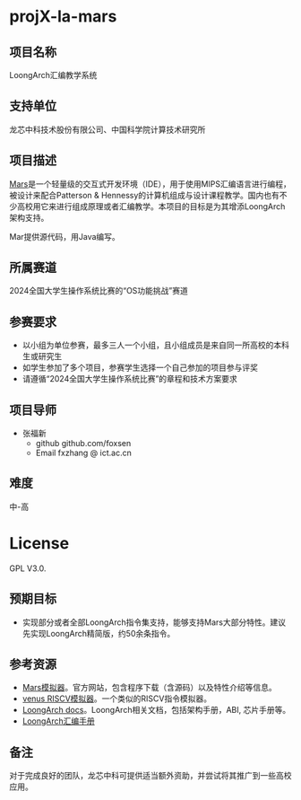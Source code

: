 # projX-la-mars

## 项目名称

LoongArch汇编教学系统

## 支持单位

龙芯中科技术股份有限公司、中国科学院计算技术研究所

## 项目描述

[Mars](http://courses.missouristate.edu/kenvollmar/mars/)是一个轻量级的交互式开发环境（IDE），用于使用MIPS汇编语言进行编程，被设计来配合Patterson & Hennessy的计算机组成与设计课程教学。国内也有不少高校用它来进行组成原理或者汇编教学。本项目的目标是为其增添LoongArch架构支持。

Mar提供源代码，用Java编写。

## 所属赛道

2024全国大学生操作系统比赛的“OS功能挑战”赛道

## 参赛要求

* 以小组为单位参赛，最多三人一个小组，且小组成员是来自同一所高校的本科生或研究生
* 如学生参加了多个项目，参赛学生选择一个自己参加的项目参与评奖
* 请遵循“2024全国大学生操作系统比赛”的章程和技术方案要求

## 项目导师

* 张福新 
    - github github.com/foxsen
    - Email  fxzhang @ ict.ac.cn

## 难度

中-高

# License

GPL V3.0.

## 预期目标

* 实现部分或者全部LoongArch指令集支持，能够支持Mars大部分特性。建议先实现LoongArch精简版，约50余条指令。

## 参考资源

* [Mars模拟器](http://courses.missouristate.edu/kenvollmar/mars/)。官方网站，包含程序下载（含源码）以及特性介绍等信息。
* [venus RISCV模拟器](https://github.com/61c-teach/venus)。一个类似的RISCV指令模拟器。
* [LoongArch docs](https://github.com/loongson/LoongArch-Documentation)。LoongArch相关文档，包括架构手册，ABI, 芯片手册等。
* [LoongArch汇编手册](https://github.com/loongson/la-asm-manual)

## 备注

对于完成良好的团队，龙芯中科可提供适当额外资助，并尝试将其推广到一些高校应用。
